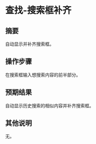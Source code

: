 # 查找-搜索框补齐

## 摘要

自动显示并补齐搜索框。

## 操作步骤

在搜索框输入想搜索内容的前半部分。

## 预期结果

自动显示历史搜索的相似内容并补齐搜索框。

## 其他说明

无。
